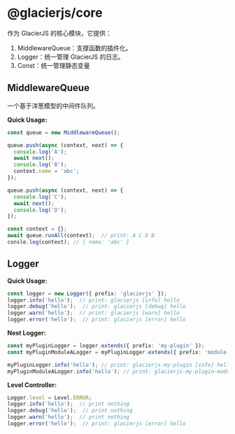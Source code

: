 # @glacierjs/core

作为 GlacierJS 的核心模块，它提供：
1. MiddlewareQueue：支撑函数的插件化。
2. Logger：统一管理 GlacierJS 的日志。
3. Const：统一管理静态变量

## MiddlewareQueue

一个基于洋葱模型的中间件队列。

**Quick Usage:**
```typescript
const queue = new MiddlewareQueue();

queue.push(async (context, next) => {
  console.log('A');
  await next();
  console.log('B');
  context.name = 'abc';
});

queue.push(async (context, next) => {
  console.log('C');
  await next();
  console.log('D');
});

const context = {};
await queue.runAll(context);  // print: A C D B
consle.log(context); // { name: 'abc' }
```

## Logger

**Quick Usage:**
```typescript
const logger = new Logger({ prefix: 'glacierjs' });
logger.info('hello');  // print: glacierjs [info] hello
logger.debug('hello');  // print: glacierjs [debug] hello
logger.warn('hello');  // print: glacierjs [warn] hello
logger.error('hello');  // print: glacierjs [error] hello
```

**Nest Logger:**
```typescript
const myPluginLogger = logger.extends({ prefix: 'my-plugin' }); 
const myPluginModuleALogger = myPluginLogger.extends({ prefix: 'module-a' });

myPluginLogger.info('hello'); // print: glacierjs-my-plugin [info] hello
myPluginModuleALogger.info('hello'); // print: glacierjs-my-plugin-module-a [info] hello
```

**Level Controller:**
```typescript
Logger.level = Level.ERROR;
logger.info('hello');  // print nothing
logger.debug('hello');  // print nothing
logger.warn('hello');  // print nothing
logger.error('hello');  // print: glacierjs [error] hello
```
